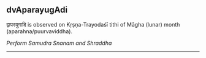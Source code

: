 ## dvAparayugAdi
द्वापरयुगादि is observed on Kṛṣṇa-Trayodaśī tithi of Māgha (lunar) month (aparahna/puurvaviddha).

_Perform Samudra Snanam and Shraddha_

---
